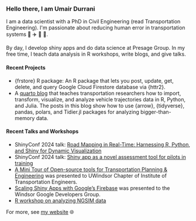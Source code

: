 ### Hello there, I am Umair Durrani

I am a data scientist with a PhD in Civil Engineering (read Transportation Engineering). I'm passionate about reducing human error in transportation systems 🚂 ✈️ 🚊 🚗.

By day, I develop shiny apps and do data science at Presage Group. In my free time, I teach data analysis in R workshops, write blogs, and give talks.

#### Recent Projects

- {frstore} R package: An R package that lets you post, update, get, delete, and query Google Cloud Firestore database via {httr2}.
- A [quarto blog](https://itav-ngsim.netlify.app/) that teaches transportation researchers how to import, transform, visualize, and analyze vehicle trajectories data in R, Python, and Julia. The posts in this blog show how to use {arrow}, {tidyverse}, pandas, polars, and Tidier.jl packages for analyzing bigger-than-memory data.

#### Recent Talks and Workshops

- ShinyConf 2024 talk: [Road Mapping in Real-Time: Harnessing R, Python, and Shiny for Dynamic Visualization](https://dru.quarto.pub/road-mapping-in-real-time/)
- ShinyConf 2024 talk: [Shiny app as a novel assessment tool for pilots in training](https://presage.quarto.pub/shiny-app-as-a-novel-assessment-tool-for-pilots-in-training/#/title-slide)
- [A Mini Tour of Open-source tools for Transportation Planning & Engineering](https://umairdurrani.com/teaching#a-mini-tour-of-open-source-tools-for-transportation-planning-engineering) was presented to UWindsor Chapter of Institute of Transportation Engineers.  
- [Scaling Shiny Apps with Google’s Firebase](https://umairdurrani.com/teaching#scaling-shiny-apps-with-googles-firebase) was presented to the Windsor Google Developers Group.
- [R workshop on analyzing NGSIM data](https://github.com/durraniu/R_workshop_materials_NGSIM_data)

For more, see [my website](https://umairdurrani.com/) 🌐
